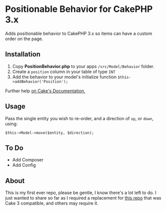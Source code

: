 # Positionable Behavior for CakePHP 3.x
Adds positionable behavior to CakePHP 3.x so items can have a custom order on the page.

## Installation

1. Copy **PositionBehavior.php** to your apps ```/src/Model/Behavior``` folder.
2. Create a ```position``` column in your table of type ```INT```
3. Add the behavior to your model's initialize function ```$this->addBehavior('Position');```

Further help [on Cake's Documentation.](http://book.cakephp.org/3.0/en/orm/behaviors.html#using-behaviors)

## Usage

Pass the single entity you wish to re-order, and a direction of ```up```, or ```down```, using:

```$this->Model->move($entity, $direction);```

## To Do

- Add Composer
- Add Config

## About

This is my first ever repo, please be gentle, I know there's a lot left to do. I just wanted 
to share so far as I required a replacement for [this repo](https://github.com/tmazur/cakephp-position-behavior)
that was Cake 3 compatible, and others may require it.